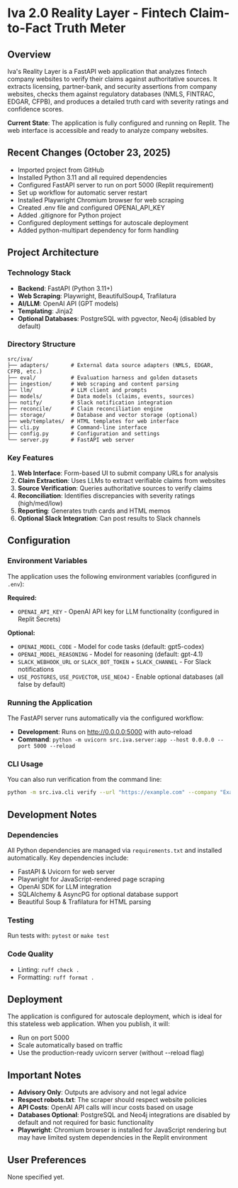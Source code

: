 # Iva 2.0 Reality Layer - Fintech Claim-to-Fact Truth Meter

## Overview
Iva's Reality Layer is a FastAPI web application that analyzes fintech company websites to verify their claims against authoritative sources. It extracts licensing, partner-bank, and security assertions from company websites, checks them against regulatory databases (NMLS, FINTRAC, EDGAR, CFPB), and produces a detailed truth card with severity ratings and confidence scores.

**Current State**: The application is fully configured and running on Replit. The web interface is accessible and ready to analyze company websites.

## Recent Changes (October 23, 2025)
- Imported project from GitHub
- Installed Python 3.11 and all required dependencies
- Configured FastAPI server to run on port 5000 (Replit requirement)
- Set up workflow for automatic server restart
- Installed Playwright Chromium browser for web scraping
- Created .env file and configured OPENAI_API_KEY
- Added .gitignore for Python project
- Configured deployment settings for autoscale deployment
- Added python-multipart dependency for form handling

## Project Architecture

### Technology Stack
- **Backend**: FastAPI (Python 3.11+)
- **Web Scraping**: Playwright, BeautifulSoup4, Trafilatura
- **AI/LLM**: OpenAI API (GPT models)
- **Templating**: Jinja2
- **Optional Databases**: PostgreSQL with pgvector, Neo4j (disabled by default)

### Directory Structure
```
src/iva/
├── adapters/       # External data source adapters (NMLS, EDGAR, CFPB, etc.)
├── eval/           # Evaluation harness and golden datasets
├── ingestion/      # Web scraping and content parsing
├── llm/            # LLM client and prompts
├── models/         # Data models (claims, events, sources)
├── notify/         # Slack notification integration
├── reconcile/      # Claim reconciliation engine
├── storage/        # Database and vector storage (optional)
├── web/templates/  # HTML templates for web interface
├── cli.py          # Command-line interface
├── config.py       # Configuration and settings
└── server.py       # FastAPI web server
```

### Key Features
1. **Web Interface**: Form-based UI to submit company URLs for analysis
2. **Claim Extraction**: Uses LLMs to extract verifiable claims from websites
3. **Source Verification**: Queries authoritative sources to verify claims
4. **Reconciliation**: Identifies discrepancies with severity ratings (high/med/low)
5. **Reporting**: Generates truth cards and HTML memos
6. **Optional Slack Integration**: Can post results to Slack channels

## Configuration

### Environment Variables
The application uses the following environment variables (configured in `.env`):

**Required:**
- `OPENAI_API_KEY` - OpenAI API key for LLM functionality (configured in Replit Secrets)

**Optional:**
- `OPENAI_MODEL_CODE` - Model for code tasks (default: gpt5-codex)
- `OPENAI_MODEL_REASONING` - Model for reasoning (default: gpt-4.1)
- `SLACK_WEBHOOK_URL` or `SLACK_BOT_TOKEN` + `SLACK_CHANNEL` - For Slack notifications
- `USE_POSTGRES`, `USE_PGVECTOR`, `USE_NEO4J` - Enable optional databases (all false by default)

### Running the Application
The FastAPI server runs automatically via the configured workflow:
- **Development**: Runs on http://0.0.0.0:5000 with auto-reload
- **Command**: `python -m uvicorn src.iva.server:app --host 0.0.0.0 --port 5000 --reload`

### CLI Usage
You can also run verification from the command line:
```bash
python -m src.iva.cli verify --url "https://example.com" --company "Example Inc." --jurisdiction US
```

## Development Notes

### Dependencies
All Python dependencies are managed via `requirements.txt` and installed automatically. Key dependencies include:
- FastAPI & Uvicorn for web server
- Playwright for JavaScript-rendered page scraping
- OpenAI SDK for LLM integration
- SQLAlchemy & AsyncPG for optional database support
- Beautiful Soup & Trafilatura for HTML parsing

### Testing
Run tests with: `pytest` or `make test`

### Code Quality
- Linting: `ruff check .`
- Formatting: `ruff format .`

## Deployment
The application is configured for autoscale deployment, which is ideal for this stateless web application. When you publish, it will:
- Run on port 5000
- Scale automatically based on traffic
- Use the production-ready uvicorn server (without --reload flag)

## Important Notes
- **Advisory Only**: Outputs are advisory and not legal advice
- **Respect robots.txt**: The scraper should respect website policies
- **API Costs**: OpenAI API calls will incur costs based on usage
- **Databases Optional**: PostgreSQL and Neo4j integrations are disabled by default and not required for basic functionality
- **Playwright**: Chromium browser is installed for JavaScript rendering but may have limited system dependencies in the Replit environment

## User Preferences
None specified yet.
